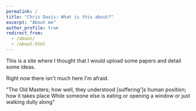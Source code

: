 ```yaml
---
permalink: /
title: "Chris Davis: What is this about?"
excerpt: "About me"
author_profile: true
redirect_from: 
  - /about/
  - /about.html
---
```


This is a site where I thought that I would upload some papers 
and detail some ideas.

Right now there isn't much here I'm afraid.

"The Old Masters; how well, they understood 
[suffering']s human position; how it takes place 
While someone else is eating or opening a window or just walking dully along"




